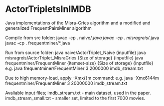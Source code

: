ActorTripletsInIMDB
===================

Java implementations of the Misra-Gries algorithm and a modified and generalized FrequentPairsMiner algorithm

Compile from src folder: 
javac -cp . naive/*.java
javac -cp . misragreis/*.java
javac -cp . frequentminer/*.java

Run from source folder:
java naive/ActorTriplet_Naive {inputfile}
java misragreis/ActorTriplet_MisraGries {Size of storage} {inputfile}
java frequentminer/FrequentMiner {itemset-size} {Size of storage} {inputfile}
	e.g. java frequentminer/FrequentMiner 3 2000000 imdb_stream.txt
	
Due to high memory-load, apply -Xmx{}m command: 
	e.g. java -Xmx6144m frequentminer/FrequentMiner 3 20000000 imdb_stream.txt
	
Avaliable input files;
imdb_stream.txt - main dataset, used in the paper.
imdb_stream_small.txt - smaller set, limited to the first 7000 movies.


